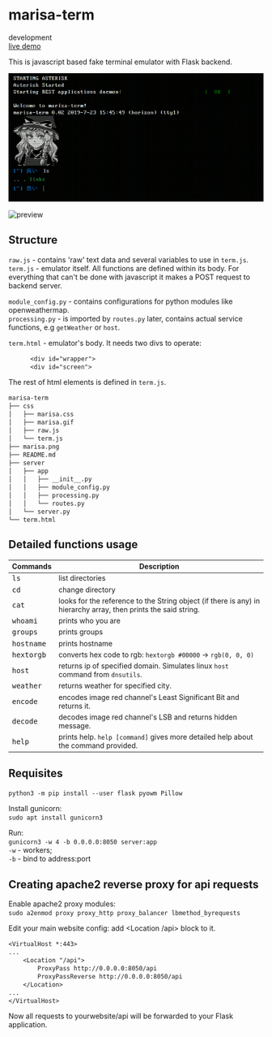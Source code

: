 # marisa-term
development  
[live demo](https://tsunagari.space/term)

This is javascript based fake terminal emulator with Flask backend.  

![screenshot](marisa.png)

![preview](https://i.imgur.com/M8aEjji.jpg)

## Structure  
`raw.js` - contains 'raw' text data and several variables to use in `term.js`.  
`term.js` - emulator itself. All functions are defined within its body. For everything that can't be done with javascript it makes a POST request to backend server.  

`module_config.py` - contains configurations for python modules like openweathermap.  
`processing.py` - is imported by `routes.py` later, contains actual service functions, e.g `getWeather` or `host`.  

`term.html` - emulator's body. It needs two divs to operate:  
```
      <div id="wrapper">
      <div id="screen">
```  
The rest of html elements is defined in `term.js`.  

```
marisa-term
├── css
│   ├── marisa.css
│   ├── marisa.gif
│   ├── raw.js
│   └── term.js
├── marisa.png
├── README.md
├── server
│   ├── app
│   │   ├── __init__.py
│   │   ├── module_config.py
│   │   ├── processing.py
│   │   └── routes.py
│   └── server.py
└── term.html
```  

## Detailed functions usage  
|  Commands                                                          |  Description                       |
|---                                                                 |---                                 |
| <kbd>ls</kbd>                                                      | list directories                   |
| <kbd>cd</kbd>                                                      | change directory                   |
| <kbd>cat</kbd>                                                     | looks for the reference to the String object (if there is any) in hierarchy array, then prints the said string.                      |
| <kbd>whoami</kbd>                                                  | prints who you are                 |
| <kbd>groups</kbd>                                                  | prints groups                      |
| <kbd>hostname</kbd>                                                | prints hostname                    |
| <kbd>hextorgb</kbd>                                                | converts hex code to rgb: `hextorgb #00000` -> `rgb(0, 0, 0)`          |
| <kbd>host</kbd>                                                    | returns ip of specified domain. Simulates linux `host` command from `dnsutils`.                 |
| <kbd>weather</kbd>                                                 | returns weather for specified city.|
| <kbd>encode</kbd>                                                  | encodes image red channel's Least Significant Bit and returns it. |
| <kbd>decode</kbd>                                                  | decodes image red channel's LSB and returns hidden message. |
| <kbd>help</kbd>                                                    | prints help. `help [command]` gives more detailed help about the command provided.                        |

## Requisites  
`python3 -m pip install --user flask pyowm Pillow`  

Install gunicorn:  
`sudo apt install gunicorn3`  

Run:  
`gunicorn3 -w 4 -b 0.0.0.0:8050 server:app`  
`-w` - workers;  
`-b` - bind to address:port  

## Creating apache2 reverse proxy for api requests  

Enable apache2 proxy modules:  
`sudo a2enmod proxy proxy_http proxy_balancer lbmethod_byrequests`  

Edit your main website config: add <Location /api> block to it.
```
<VirtualHost *:443>
...
    <Location "/api">
        ProxyPass http://0.0.0.0:8050/api
        ProxyPassReverse http://0.0.0.0:8050/api
    </Location>
...
</VirtualHost>
```  
Now all requests to yourwebsite/api will be forwarded to your Flask application.
